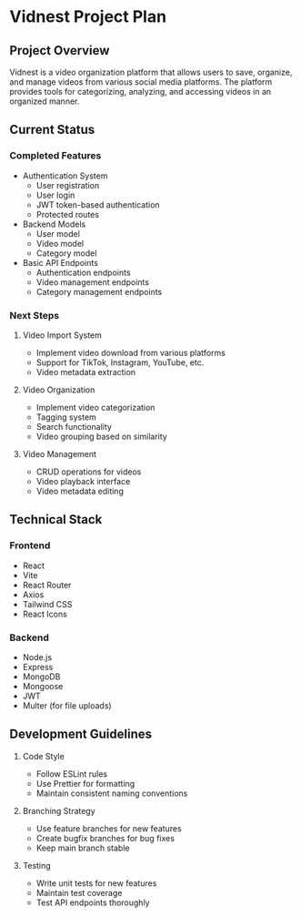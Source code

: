 # Vidnest Project Plan

## Project Overview
Vidnest is a video organization platform that allows users to save, organize, and manage videos from various social media platforms. The platform provides tools for categorizing, analyzing, and accessing videos in an organized manner.

## Current Status
### Completed Features
- Authentication System
  - User registration
  - User login
  - JWT token-based authentication
  - Protected routes
- Backend Models
  - User model
  - Video model
  - Category model
- Basic API Endpoints
  - Authentication endpoints
  - Video management endpoints
  - Category management endpoints

### Next Steps
1. Video Import System
   - Implement video download from various platforms
   - Support for TikTok, Instagram, YouTube, etc.
   - Video metadata extraction

2. Video Organization
   - Implement video categorization
   - Tagging system
   - Search functionality
   - Video grouping based on similarity

3. Video Management
   - CRUD operations for videos
   - Video playback interface
   - Video metadata editing

## Technical Stack
### Frontend
- React
- Vite
- React Router
- Axios
- Tailwind CSS
- React Icons

### Backend
- Node.js
- Express
- MongoDB
- Mongoose
- JWT
- Multer (for file uploads)

## Development Guidelines
1. Code Style
   - Follow ESLint rules
   - Use Prettier for formatting
   - Maintain consistent naming conventions

2. Branching Strategy
   - Use feature branches for new features
   - Create bugfix branches for bug fixes
   - Keep main branch stable

3. Testing
   - Write unit tests for new features
   - Maintain test coverage
   - Test API endpoints thoroughly
